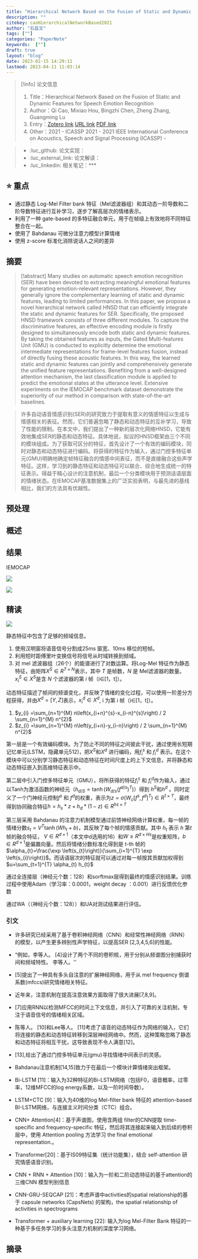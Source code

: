 ```yaml
---
title: "Hierarchical Network Based on the Fusion of Static and Dynamic Features for Speech Emotion Recognition"
description: ""
citekey: caoHierarchicalNetworkBased2021
author: "石昌文"
tags: [""]
categories: "PaperNote"
keywords:  [""]
draft: true
layout: "blog"
date: 2023-02-15 14:29:11
lastmod: 2023-04-11 11:03:14
---
```


> [!info] 论文信息
>1. Title：Hierarchical Network Based on the Fusion of Static and Dynamic Features for Speech Emotion Recognition
>2. Author：Qi Cao, Mixiao Hou, Bingzhi Chen, Zheng Zhang, Guangming Lu
>3. Entry：[Zotero link](zotero://select/items/@caoHierarchicalNetworkBased2021) [URL link]() [PDF link](<file:///C\:\\Users\\19115\\OneDrive - stu.suda.edu.cn\\Zotero\\Cao et al_2021_Hierarchical Network Based on the Fusion of Static and Dynamic Features for.pdf>)
>4. Other：2021 - ICASSP 2021 - 2021 IEEE International Conference on Acoustics, Speech and Signal Processing (ICASSP)     -   

>- :luc_github: 论文实现：
>- :luc_external_link: 论文解读：
>- :luc_linkedin: 相关笔记：***

## ⭐ 重点

- 通过静态 Log-Mel Filter bank 特征（Mel滤波器组）和其动态一阶导数和二阶导数特征进行互补学习，逐步了解高层次的情绪表示。 
- 利用了一种 gate-based 的多特征融合单元，用于在帧级上有效地将不同特征整合在一起。
- 使用了 Bahdanau 可微分注意力模型计算情绪
- 使用 z-score 标准化消除说话人之间的差异

## 摘要

> [!abstract] Many studies on automatic speech emotion recognition (SER) have been devoted to extracting meaningful emotional features for generating emotion-relevant representations. However, they generally ignore the complementary learning of static and dynamic features, leading to limited performances. In this paper, we propose a novel hierarchical network called HNSD that can efficiently integrate the static and dynamic features for SER. Specifically, the proposed HNSD framework consists of three different modules. To capture the discriminative features, an effective encoding module is firstly designed to simultaneously encode both static and dynamic features. By taking the obtained features as inputs, the Gated Multi-features Unit (GMU) is conducted to explicitly determine the emotional intermediate representations for frame-level features fusion, instead of directly fusing these acoustic features. In this way, the learned static and dynamic features can jointly and comprehensively generate the unified feature representations. Benefiting from a well-designed attention mechanism, the last classification module is applied to predict the emotional states at the utterance level. Extensive experiments on the IEMOCAP benchmark dataset demonstrate the superiority of our method in comparison with state-of-the-art baselines.

> 许多自动语音情感识别(SER)的研究致力于提取有意义的情感特征以生成与情感相关的表征。然而，它们普遍忽略了静态和动态特征的互补学习，导致了性能的限制。在本文中，我们提出了一种新的层次化网络HNSD，它能有效地集成SER的静态和动态特征。具体地说，拟议的HNSD框架由三个不同的模块组成。为了获取可区分的特征，首先设计了一个有效的编码模块，同时对静态和动态特征进行编码。将获得的特征作为输入，通过门控多特征单元(GMU)明确地确定帧特征融合的情感中间表征，而不是直接融合这些声学特征。这样，学习到的静态特征和动态特征可以联合、综合地生成统一的特征表示。得益于精心设计的注意机制，最后一个分类模块用于预测话语层面的情绪状态。在IEMOCAP基准数据集上的广泛实验表明，与最先进的基线相比，我们的方法具有优越性。

## 预处理

## 概述

## 结果

IEMOCAP

![]({8}_Hierarchical%20Network%20Based%20on%20the%20Fusion%20of%20Static%20and%20Dynamic%20Features%20for%20Speech%20Emotion%20Recognition@caoHierarchicalNetworkBased2021.assets/image-20220417161851.png)

![]({8}_Hierarchical%20Network%20Based%20on%20the%20Fusion%20of%20Static%20and%20Dynamic%20Features%20for%20Speech%20Emotion%20Recognition@caoHierarchicalNetworkBased2021.assets/image-20220417161903.png)

## 精读

![]({8}_Hierarchical%20Network%20Based%20on%20the%20Fusion%20of%20Static%20and%20Dynamic%20Features%20for%20Speech%20Emotion%20Recognition@caoHierarchicalNetworkBased2021.assets/image-20220304005951.png)

静态特征中包含了足够的频域信息。 

1. 使用汉明窗将语音信号分割成25ms 窗宽、10ms 移位的短帧。
2. 利用短时距傅里叶变换信号将信号从时域转换到频域。
3. 对 mel 滤波器组（26个）的能谱进行了对数运算。将Log-Mel 特征作为静态特征，由矩阵$X^{S}∈R^{T×N}$表示，其中 $T$ 是帧数，$N$ 是 Mel滤波器的数量。 $x^{S}_{i}∈ X^{S}$是含 $N$ 个滤波器的第 $i$ 帧（i∈[1，t]）。

动态特征描述了帧间的频谱变化，并反映了情绪的变化过程，可以使用一阶差分方程获得，并由$X^{d} = [Y, Z]$表示，$x^{d}_{i}∈ X^{d}$, i 为第 i 帧（i∈[1，t]）。

1. $y_{i} =\sum_{n=1}^{M} n\left(x_{i+n}^{s}-x_{i-n}^{s}\right) / 2 \sum_{n=1}^{M} n^{2}$
2. $z_{i} =\sum_{n=1}^{M} n\left(y_{i+n}-y_{i-n}\right) / 2 \sum_{n=1}^{M} n^{2}$

第一层是一个有效编码模块。为了防止不同的特征之间彼此干扰，通过使用长短期记忆单元(LSTM，隐藏单元512)，把$X^{S}$和$X^{d}$ 进行编码，用$f^{s}_{i}$ 和 $f^{d}_{i}$ 表示。在这个模块中可以分别学习静态特征和动态特征在时间尺度上的上下文信息，并将静态和动态特征嵌入到高维特征表示中。

第二层中引入门控多特征单元（GMU），将所获得的特征$f^{s}_{i}$ 和 $f^{d}_{i}$作为输入，通过以Tanh为激活函数的神经元$（h_{d/S}=\tanh \left(W_{d/s}\left(f^{d/s}\right)^{T}\right)）$得到 $h^{S}$和$h^{d}$ 。同时定义了一个门神经元控制$f^{s}$ 和 $f^{d}$的权重，表示为$z=\sigma\left(W_{c}\left[f^{s}, f^{d}\right]^{T}\right) ∈ R^{1×T}$，最终得到协同融合特征$h=h_{s}*z+h_{d}*(1-z)∈ R^{hs×T}$

第三层采用 Bahdanau 的注意力机制模型通过前馈神经网络计算权重，每一帧的情绪分数$s_{t}=V^{T} \tanh \left(W h_{t}+b\right)$，其反映了每个帧的情感贡献。其中 $h_{t}$ 表示 $h$ 第$t$帧的融合特征， $V∈R^{d×1}$（本文中d选用的16）和$W≥R^{d×Hs}$是权重矩阵，$b∈R^{d×1}$是偏置向量。然后将情绪分数标准化得到是 t-th 帧的$\alpha_{t}=\frac{\exp \left(s_{t}\right)}{\sum_{i=1}^{T} \exp \left(s_{i}\right)}$。而话语层次的特征就可以通过对每一帧按其贡献加权得到   $u=\sum_{t=1}^{T} \alpha_{t} h_{t}$

通过全连接层（神经元个数：128）和sorftmax层得到最终的情感识别结果。训练过程中使用Adam（学习率：0.0001，weight decay ：0.001）进行反馈优化参数

通过WA（（神经元个数：128））和UA对测试结果进行评估。

### 引文

- 许多研究已经采用了基于卷积神经网络（CNN）和经常性神经网络（RNN）的模型，以产生更多辨别性声学特征，以提高SER [2,3,4,5,6]的性能。

- “例如，李等人。 [4]设计了两个不同的卷积核，用于分别从频谱图分别捕获时间和频域特性。 李等人。''

- [5]提出了一种具有多头自注意的扩展神经网络，用于从 mel frequency 倒谱系数(mfccs)研究情绪相关特征。

- 近年来，注意机制在提高注意效果方面取得了很大进展[7,8,9]。

- [7]应用RNN以检测MFCC的时间上下文信息，并引入了可靠的关注机制，专注于语音信号的情绪相关区域。

- 陈等人。 [10]和Lee等人。 [11]考虑了语音的动态特征作为网络的输入，它们将连接的静态和动态特征转移到深层神经网络中。然而，这种策略忽略了静态和动态特征将相互干扰，这导致表现不令人满意[12]。 

- [13],给出了通过门控多特征单元(gmu)寻找情绪中间表示的灵感。

- Bahdanau注意机制[14,15]致力于在最后一个模块计算情绪突出框架。

- Bi-LSTM [11]：输入为32种特征的Bi-LSTM网络（包括F0，语音概率，过零率，12维MFCC的log energy系数，以及一阶时间导数）。  

- LSTM+CTC [9]：输入为40维的log Mel-filter bank 特征的 attention-based BI-LSTM网络，与连接主义时间分类（CTC）组合。   

- CNN+ Attention[4]：基于声谱图，使用含两组 filter的CNN提取 time-specific and frequency-specific 特征，然后将其连接起来输入到后续的卷积层中，使用 Attention pooling 方法学习  the final emotional representation.。  

- Transformer[20]：基于IS09特征集（统计功能集），结合 self-attention 研究情感语音识别。 

- CNN + RNN + Attention [10]：输入为一阶和二阶动态特征的基于attention的三维CNN 模型判别信息  

- CNN-GRU-SEQCAP [21]：考虑声谱中activities的spatial relationship的基于 capsule networks (CapsNets) 的架构，the spatial relationship of activities in spectrograms  

- Transformer + auxiliary learning [22]: 输入为log Mel-Filter Bank 特征的一种基于多任务学习的多头注意力机制的深度学习网络。

## 摘录
